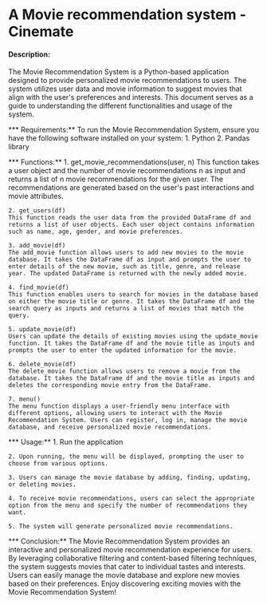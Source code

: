 # A Movie recommendation system - Cinemate

#### Description:
The Movie Recommendation System is a Python-based application designed to provide personalized movie recommendations to users. The system utilizes user data and movie information to suggest movies that align with the user's preferences and interests. This document serves as a guide to understanding the different functionalities and usage of the system.

*** Requirements:**
    To run the Movie Recommendation System, ensure you have the following software installed on your system:
    1. Python 
    2. Pandas library 

*** Functions:**
    1. get_movie_recommendations(user, n)
    This function takes a user object and the number of movie recommendations n as input and returns a list of n movie recommendations for the given user. The recommendations are generated based on the user's past interactions and movie attributes.

    2. get_users(df)
    This function reads the user data from the provided DataFrame df and returns a list of user objects. Each user object contains information such as name, age, gender, and movie preferences.

    3. add_movie(df)
    The add_movie function allows users to add new movies to the movie database. It takes the DataFrame df as input and prompts the user to enter details of the new movie, such as title, genre, and release year. The updated DataFrame is returned with the newly added movie.

    4. find_movie(df)
    This function enables users to search for movies in the database based on either the movie title or genre. It takes the DataFrame df and the search query as inputs and returns a list of movies that match the query.

    5. update_movie(df)
    Users can update the details of existing movies using the update_movie function. It takes the DataFrame df and the movie title as inputs and prompts the user to enter the updated information for the movie.

    6. delete_movie(df)
    The delete_movie function allows users to remove a movie from the database. It takes the DataFrame df and the movie title as inputs and deletes the corresponding movie entry from the DataFrame.

    7. menu()
    The menu function displays a user-friendly menu interface with different options, allowing users to interact with the Movie Recommendation System. Users can register, log in, manage the movie database, and receive personalized movie recommendations.

*** Usage:**
    1. Run the application 

    2. Upon running, the menu will be displayed, prompting the user to choose from various options.

    3. Users can manage the movie database by adding, finding, updating, or deleting movies.

    4. To receive movie recommendations, users can select the appropriate option from the menu and specify the number of recommendations they want.

    5. The system will generate personalized movie recommendations.

*** Conclusion:**
    The Movie Recommendation System provides an interactive and personalized movie recommendation experience for users. By leveraging collaborative filtering and content-based filtering techniques, the system suggests movies that cater to individual tastes and interests. Users can easily manage the movie database and explore new movies based on their preferences. Enjoy discovering exciting movies with the Movie Recommendation System!
